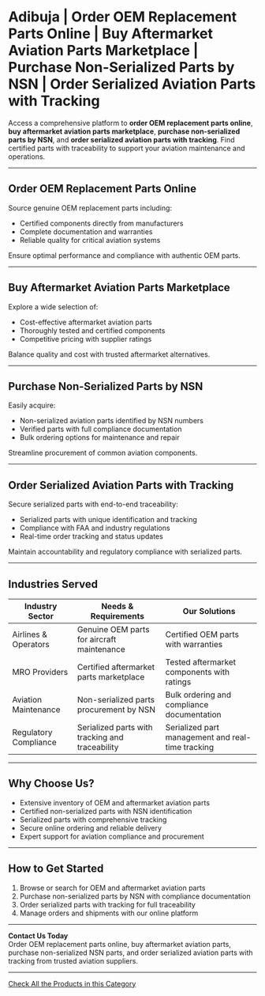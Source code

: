 # Adibuja | Order OEM Replacement Parts Online | Buy Aftermarket Aviation Parts Marketplace | Purchase Non-Serialized Parts by NSN | Order Serialized Aviation Parts with Tracking

Access a comprehensive platform to **order OEM replacement parts online**, **buy aftermarket aviation parts marketplace**, **purchase non-serialized parts by NSN**, and **order serialized aviation parts with tracking**. Find certified parts with traceability to support your aviation maintenance and operations.

---

## Order OEM Replacement Parts Online

Source genuine OEM replacement parts including:

- Certified components directly from manufacturers  
- Complete documentation and warranties  
- Reliable quality for critical aviation systems  

Ensure optimal performance and compliance with authentic OEM parts.

---

## Buy Aftermarket Aviation Parts Marketplace

Explore a wide selection of:

- Cost-effective aftermarket aviation parts  
- Thoroughly tested and certified components  
- Competitive pricing with supplier ratings  

Balance quality and cost with trusted aftermarket alternatives.

---

## Purchase Non-Serialized Parts by NSN

Easily acquire:

- Non-serialized aviation parts identified by NSN numbers  
- Verified parts with full compliance documentation  
- Bulk ordering options for maintenance and repair  

Streamline procurement of common aviation components.

---

## Order Serialized Aviation Parts with Tracking

Secure serialized parts with end-to-end traceability:

- Serialized parts with unique identification and tracking  
- Compliance with FAA and industry regulations  
- Real-time order tracking and status updates  

Maintain accountability and regulatory compliance with serialized parts.

---

## Industries Served

| Industry Sector          | Needs & Requirements                              | Our Solutions                                     |
|--------------------------|--------------------------------------------------|--------------------------------------------------|
| Airlines & Operators     | Genuine OEM parts for aircraft maintenance        | Certified OEM parts with warranties                |
| MRO Providers            | Certified aftermarket parts marketplace            | Tested aftermarket components with ratings         |
| Aviation Maintenance     | Non-serialized parts procurement by NSN            | Bulk ordering and compliance documentation          |
| Regulatory Compliance    | Serialized parts with tracking and traceability    | Serialized part management and real-time tracking   |

---

## Why Choose Us?

- Extensive inventory of OEM and aftermarket aviation parts  
- Certified non-serialized parts with NSN identification  
- Serialized parts with comprehensive tracking  
- Secure online ordering and reliable delivery  
- Expert support for aviation compliance and procurement  

---

## How to Get Started

1. Browse or search for OEM and aftermarket aviation parts  
2. Purchase non-serialized parts by NSN with compliance documentation  
3. Order serialized parts with tracking for full traceability  
4. Manage orders and shipments with our online platform  

---

**Contact Us Today**  
Order OEM replacement parts online, buy aftermarket aviation parts, purchase non-serialized NSN parts, and order serialized aviation parts with tracking from trusted aviation suppliers.

---
[Check All the Products in this Category](https://www.adibuja.com/categories/nsn)
